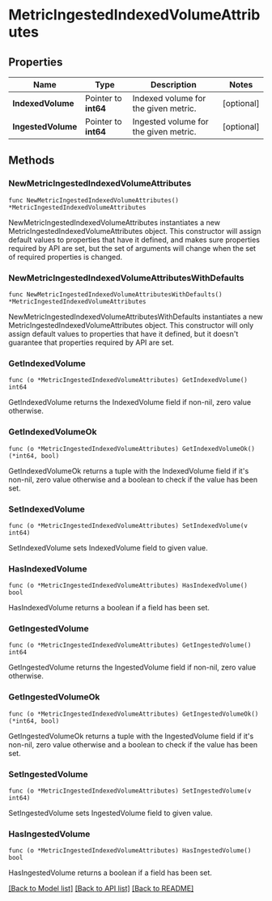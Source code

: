 # MetricIngestedIndexedVolumeAttributes

## Properties

| Name               | Type                 | Description                           | Notes      |
| ------------------ | -------------------- | ------------------------------------- | ---------- |
| **IndexedVolume**  | Pointer to **int64** | Indexed volume for the given metric.  | [optional] |
| **IngestedVolume** | Pointer to **int64** | Ingested volume for the given metric. | [optional] |

## Methods

### NewMetricIngestedIndexedVolumeAttributes

`func NewMetricIngestedIndexedVolumeAttributes() *MetricIngestedIndexedVolumeAttributes`

NewMetricIngestedIndexedVolumeAttributes instantiates a new MetricIngestedIndexedVolumeAttributes object.
This constructor will assign default values to properties that have it defined,
and makes sure properties required by API are set, but the set of arguments
will change when the set of required properties is changed.

### NewMetricIngestedIndexedVolumeAttributesWithDefaults

`func NewMetricIngestedIndexedVolumeAttributesWithDefaults() *MetricIngestedIndexedVolumeAttributes`

NewMetricIngestedIndexedVolumeAttributesWithDefaults instantiates a new MetricIngestedIndexedVolumeAttributes object.
This constructor will only assign default values to properties that have it defined,
but it doesn't guarantee that properties required by API are set.

### GetIndexedVolume

`func (o *MetricIngestedIndexedVolumeAttributes) GetIndexedVolume() int64`

GetIndexedVolume returns the IndexedVolume field if non-nil, zero value otherwise.

### GetIndexedVolumeOk

`func (o *MetricIngestedIndexedVolumeAttributes) GetIndexedVolumeOk() (*int64, bool)`

GetIndexedVolumeOk returns a tuple with the IndexedVolume field if it's non-nil, zero value otherwise
and a boolean to check if the value has been set.

### SetIndexedVolume

`func (o *MetricIngestedIndexedVolumeAttributes) SetIndexedVolume(v int64)`

SetIndexedVolume sets IndexedVolume field to given value.

### HasIndexedVolume

`func (o *MetricIngestedIndexedVolumeAttributes) HasIndexedVolume() bool`

HasIndexedVolume returns a boolean if a field has been set.

### GetIngestedVolume

`func (o *MetricIngestedIndexedVolumeAttributes) GetIngestedVolume() int64`

GetIngestedVolume returns the IngestedVolume field if non-nil, zero value otherwise.

### GetIngestedVolumeOk

`func (o *MetricIngestedIndexedVolumeAttributes) GetIngestedVolumeOk() (*int64, bool)`

GetIngestedVolumeOk returns a tuple with the IngestedVolume field if it's non-nil, zero value otherwise
and a boolean to check if the value has been set.

### SetIngestedVolume

`func (o *MetricIngestedIndexedVolumeAttributes) SetIngestedVolume(v int64)`

SetIngestedVolume sets IngestedVolume field to given value.

### HasIngestedVolume

`func (o *MetricIngestedIndexedVolumeAttributes) HasIngestedVolume() bool`

HasIngestedVolume returns a boolean if a field has been set.

[[Back to Model list]](../README.md#documentation-for-models) [[Back to API list]](../README.md#documentation-for-api-endpoints) [[Back to README]](../README.md)
